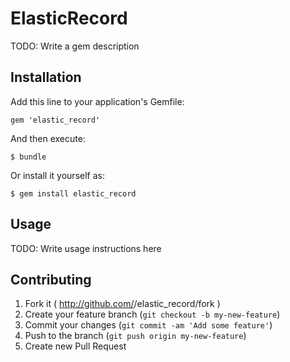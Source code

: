 # ElasticRecord

TODO: Write a gem description

## Installation

Add this line to your application's Gemfile:

    gem 'elastic_record'

And then execute:

    $ bundle

Or install it yourself as:

    $ gem install elastic_record

## Usage

TODO: Write usage instructions here

## Contributing

1. Fork it ( http://github.com/<my-github-username>/elastic_record/fork )
2. Create your feature branch (`git checkout -b my-new-feature`)
3. Commit your changes (`git commit -am 'Add some feature'`)
4. Push to the branch (`git push origin my-new-feature`)
5. Create new Pull Request
